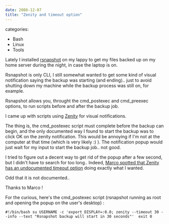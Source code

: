 ```yaml
---
date: 2008-12-07
title: "Zenity and timeout option"
---
```








categories:
- Bash
- Linux
- Tools


Lately I installed [rsnapshot](http://www.rsnapshot.org) on my lappy to get my files backed up on my home server during the night, in case the laptop is on.

Rsnapshot is only CLI, I still somewhat wanted to get some kind of visual notification saying the backup was starting (and ending).. just to avoid shutting down my machine while the backup process was still on, for example.

Rsnapshot allows you, throught the cmd_postexec and cmd_preexec options, to run scripts before and after the backup job.

I came up with scripts using [Zenity](http://live.gnome.org/Zenity) for visual notifications.

The thing is, the cmd_postexec script must complete before the backup can begin, and the only documented way I found to start the backup was to click OK on the zenity notification. This would be annoying if I'm not at the computer at that time (which is very likely :) ). The notification popup would just wait for my input to start the backup job.. not good.

I tried to figure out a decent way to get rid of the popup after a few second, but I didn't have to search for too long.. Indeed, [Marco spotted that Zenity has an undocumented timeout option](http://marcotmarcot.blogspot.com/2008/06/undocumented-timeout-option-in-zenity.html) doing exactly what I wanted.

Odd that it is not documented..

Thanks to Marco !

For the curious, here's the cmd_postexec script (rsnapshot running as root and opening the popup on the user's desktop) :

`#!/bin/bash
su USERNAME -c 'export DISPLAY=:0.0; zenity --timeout 30 --info --text "Rsnapshot backup will start in 30 seconds"' 
exit 0`


